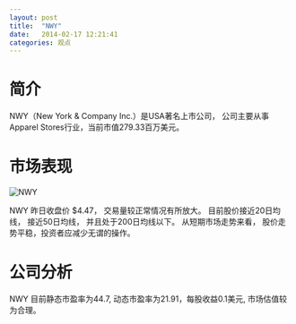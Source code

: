 ```yaml
---
layout: post
title:  "NWY"
date:   2014-02-17 12:21:41
categories: 观点
---
```


# 简介
NWY（New York & Company Inc.）是USA著名上市公司，
公司主要从事Apparel Stores行业，当前市值279.33百万美元。

# 市场表现

![NWY](http://finviz.com/chart.ashx?t=NWY&ty=c&ta=1&p=d&s=l)

NWY 昨日收盘价 $4.47，
交易量较正常情况有所放大。
目前股价接近20日均线，
接近50日均线，
并且处于200日均线以下。
从短期市场走势来看，
股价走势平稳，投资者应减少无谓的操作。

# 公司分析
NWY 目前静态市盈率为44.7, 动态市盈率为21.91，每股收益0.1美元,
市场估值较为合理。
